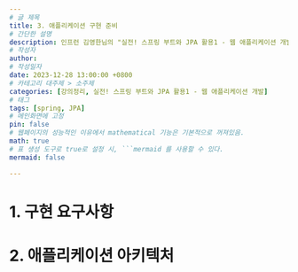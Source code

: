 ```yaml
---
# 글 제목
title: 3. 애플리케이션 구현 준비
# 간단한 설명
description: 인프런 김영한님의 "실전! 스프링 부트와 JPA 활용1 - 웹 애플리케이션 개발" 강의를 바탕으로 작성했습니다.
# 작성자
author: 
# 작성일자
date: 2023-12-28 13:00:00 +0800
# 카테고리 대주제 > 소주제
categories: [강의정리, 실전! 스프링 부트와 JPA 활용1 - 웹 애플리케이션 개발]
# 태그
tags: [spring, JPA]
# 메인화면에 고정
pin: false
# 웹페이지의 성능적인 이유에서 mathematical 기능은 기본적으로 꺼져있음.
math: true
# 표 생성 도구로 true로 설정 시, ```mermaid 를 사용할 수 있다.
mermaid: false

---
```


# 1. 구현 요구사항

# 2. 애플리케이션 아키텍처